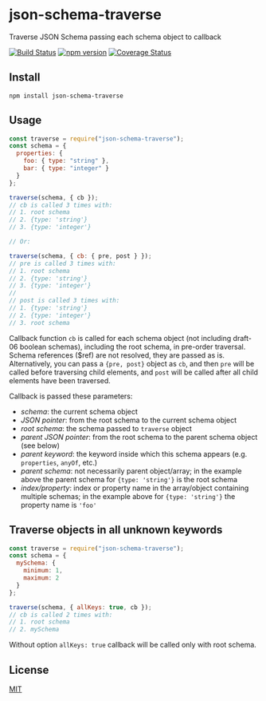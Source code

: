 # json-schema-traverse

Traverse JSON Schema passing each schema object to callback

[![Build Status](https://travis-ci.org/epoberezkin/json-schema-traverse.svg?branch=master)](https://travis-ci.org/epoberezkin/json-schema-traverse)
[![npm version](https://badge.fury.io/js/json-schema-traverse.svg)](https://www.npmjs.com/package/json-schema-traverse)
[![Coverage Status](https://coveralls.io/repos/github/epoberezkin/json-schema-traverse/badge.svg?branch=master)](https://coveralls.io/github/epoberezkin/json-schema-traverse?branch=master)

## Install

```
npm install json-schema-traverse
```

## Usage

```javascript
const traverse = require("json-schema-traverse");
const schema = {
  properties: {
    foo: { type: "string" },
    bar: { type: "integer" }
  }
};

traverse(schema, { cb });
// cb is called 3 times with:
// 1. root schema
// 2. {type: 'string'}
// 3. {type: 'integer'}

// Or:

traverse(schema, { cb: { pre, post } });
// pre is called 3 times with:
// 1. root schema
// 2. {type: 'string'}
// 3. {type: 'integer'}
//
// post is called 3 times with:
// 1. {type: 'string'}
// 2. {type: 'integer'}
// 3. root schema
```

Callback function `cb` is called for each schema object (not including draft-06 boolean schemas), including the root schema, in pre-order traversal. Schema references ($ref) are not resolved, they are passed as is. Alternatively, you can pass a `{pre, post}` object as `cb`, and then `pre` will be called before traversing child elements, and `post` will be called after all child elements have been traversed.

Callback is passed these parameters:

* _schema_: the current schema object
* _JSON pointer_: from the root schema to the current schema object
* _root schema_: the schema passed to `traverse` object
* _parent JSON pointer_: from the root schema to the parent schema object (see below)
* _parent keyword_: the keyword inside which this schema appears (e.g. `properties`, `anyOf`, etc.)
* _parent schema_: not necessarily parent object/array; in the example above the parent schema for `{type: 'string'}` is the root schema
* _index/property_: index or property name in the array/object containing multiple schemas; in the example above for `{type: 'string'}` the property name is `'foo'`

## Traverse objects in all unknown keywords

```javascript
const traverse = require("json-schema-traverse");
const schema = {
  mySchema: {
    minimum: 1,
    maximum: 2
  }
};

traverse(schema, { allKeys: true, cb });
// cb is called 2 times with:
// 1. root schema
// 2. mySchema
```

Without option `allKeys: true` callback will be called only with root schema.

## License

[MIT](https://github.com/epoberezkin/json-schema-traverse/blob/master/LICENSE)

